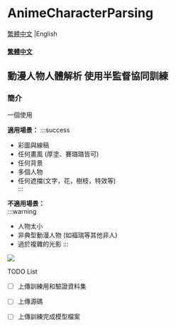 # AnimeCharacterParsing

[繁體中文](#繁體中文) |English


#### [繁體中文](#繁體中文)
## 動漫人物人體解析 使用半監督協同訓練
### 簡介
一個使用

**適用場景：**
:::success
- 彩圖與線稿
- 任何畫風 (厚塗、賽璐璐皆可)
- 任何背景  
- 多個人物  
- 任何遮擋(文字，花，樹枝，特效等)  
:::


**不適用場景：**  
:::warning
- 人物太小
- 非典型動漫人物 (如福瑞等其他非人)
- 過於複雜的光影
:::

![](https://i.imgur.com/MUsunqS.png)

TODO List
- [ ] 上傳訓練用和驗證資料集
- [ ] 上傳源碼
- [ ] 上傳訓練完成模型檔案


